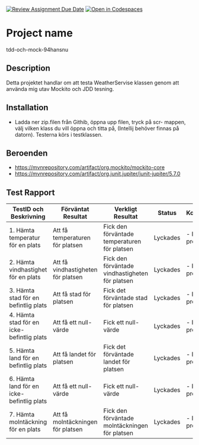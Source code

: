 [![Review Assignment Due Date](https://classroom.github.com/assets/deadline-readme-button-24ddc0f5d75046c5622901739e7c5dd533143b0c8e959d652212380cedb1ea36.svg)](https://classroom.github.com/a/-Un0hjO8)
[![Open in Codespaces](https://classroom.github.com/assets/launch-codespace-7f7980b617ed060a017424585567c406b6ee15c891e84e1186181d67ecf80aa0.svg)](https://classroom.github.com/open-in-codespaces?assignment_repo_id=11300465)
# Project name
tdd-och-mock-94hansnu
## Description
Detta projektet handlar om  att testa WeatherServise klassen genom att använda mig utav Mockito och JDD tesning.

## Installation
-  Ladda ner zip.filen från Githib, öppna upp filen, tryck på scr- mappen, välj vilken klass du vill öppna och titta på, (Intellij behöver finnas på datorn).  Testerna körs i testklassen.

## Beroenden
+ https://mvnrepository.com/artifact/org.mockito/mockito-core
+ https://mvnrepository.com/artifact/org.junit.jupiter/junit-jupiter/5.7.0

## Test Rapport


| TestID och Beskrivning                              | Förväntat Resultat                              | Verkligt Resultat                               | Status    | Kommentarer            |
|-----------------------------------------------------|-------------------------------------------------|-------------------------------------------------|-----------|------------------------|
| 1. Hämta temperatur för en plats                    |  Att få temperaturen för platsen                | Fick den förväntade temperaturen för platsen    | Lyckades  | - Inga problem         |
| 2. Hämta vindhastighet för en plats                 |  Att få vindhastigheten för platsen             | Fick den förväntade vindhastigheten för platsen | Lyckades  | - Inga problem         |
| 3. Hämta stad för en befintlig plats                |  Att få stad för platsen                        | Fick det förväntade stad för platsen            | Lyckades  | - Inga problem         |
| 4. Hämta stad för en icke-befintlig plats           |  Att få ett null-värde                          | Fick ett null-värde                             | Lyckades  | - Inga problem         |
| 5. Hämta land för en befintlig plats                |  Att få landet för platsen                      | Fick det förväntade landet för platsen          | Lyckades  | - Inga problem         |
| 6. Hämta land för en icke-befintlig plats           |  Att få ett null-värde                          | Fick ett null-värde                             | Lyckades  | - Inga problem         |
| 7. Hämta molntäckning för en plats                  |  Att få molntäckningen för platsen              | Fick den förväntade molntäckningen för platsen  | Lyckades  | - Inga problem         |

